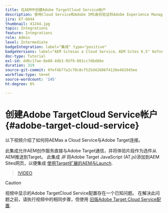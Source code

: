 ```yaml
---
title: 在AEM中创建Adobe TargetCloud Service帐户
description: 使用Cloud Service和Adobe IMS身份验证将Adobe Experience Manager as a Cloud Service与Adobe Target集成。
jira: KT-6044
thumbnail: 41244.jpg
topic: Integrations
feature: Integrations
role: Admin
level: Intermediate
badgeIntegration: label="集成" type="positive"
badgeVersions: label="AEM Sitesas a Cloud Service、AEM Sites 6.5" before-title="false"
doc-type: Tutorial
exl-id: dd6c17ae-8e08-4db3-95f9-081cc7dbd86e
duration: 319
source-git-commit: 9fef4b77a2c70c8cf525d42686f4120e481945ee
workflow-type: tm+mt
source-wordcount: '145'
ht-degree: 0%

---
```


# 创建Adobe TargetCloud Service帐户 {#adobe-target-cloud-service}

以下视频介绍了如何将AEMas a Cloud Service与Adobe Target连接。

此集成允许AEM创作服务直接与Adobe Target通信，并将体验片段作为选件从AEM推送到Target。  此集成 *非* 将Adobe Target JavaScript (AT.js)添加到AEM Sites网页，以便集成 [使用Target扩展的AEM与Launch](../experience-platform/data-collection/tags/connect-aem-tag-property-using-ims.md).

>[!VIDEO](https://video.tv.adobe.com/v/41244?quality=12&learn=on)

>[!CAUTION]
>
>视频中显示的Adobe TargetCloud Service配置存在一个已知问题。 在解决此问题之前，请执行视频中的相同步骤，但使用 [旧版Adobe Target Cloud Service配置](https://experienceleague.adobe.com/docs/experience-manager-learn/aem-target-tutorial/aem-target-implementation/using-aem-cloud-services.html).
